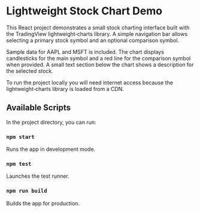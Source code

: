# Lightweight Stock Chart Demo

This React project demonstrates a small stock charting interface built with the TradingView lightweight‑charts library. A simple navigation bar allows selecting a primary stock symbol and an optional comparison symbol.

Sample data for AAPL and MSFT is included. The chart displays candlesticks for the main symbol and a red line for the comparison symbol when provided. A small text section below the chart shows a description for the selected stock.

To run the project locally you will need internet access because the lightweight‑charts library is loaded from a CDN.

## Available Scripts

In the project directory, you can run:

### `npm start`

Runs the app in development mode.

### `npm test`

Launches the test runner.

### `npm run build`

Builds the app for production.

